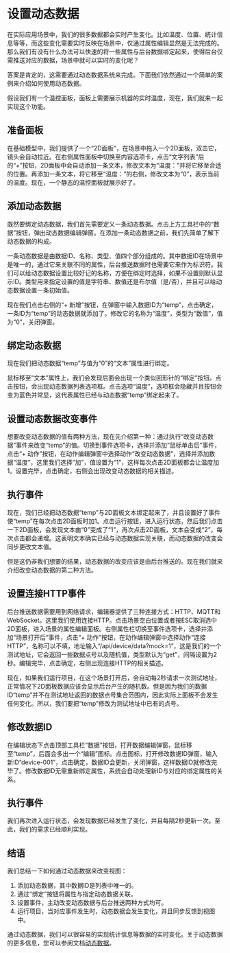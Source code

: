 # 设置动态数据
在实际应用场景中，我们的很多数据都会实时产生变化。比如温度、位置、统计信息等等，而这些变化需要实时反映在场景中，仅通过属性编辑显然是无法完成的。那么我们有没有什么办法可以快速的将一些属性与后台数据绑定起来，使得后台仅需推送对应的数据，场景中就可以实时的变化呢？

答案是肯定的，这需要通过动态数据系统来完成。下面我们依然通过一个简单的案例来介绍如何使用动态数据。

假设我们有一个温控面板，面板上需要展示机器的实时温度，现在，我们就来一起实现这个功能。
## 准备面板
在基础模型中，我们提供了一个“2D面板”，在场景中拖入一个2D面板，双击它，镜头会自动拉近。在右侧属性面板中切换至内容选项卡，点击“文字列表”后的“+”按钮，2D面板中会自动添加一条文本，修改文本为“温度：”并将它移至合适的位置。再添加一条文本，将它移至“温度：”的右侧，修改文本为“0”，表示当前的温度。现在，一个静态的温控面板就展示好了。
## 添加动态数据
既然要绑定动态数据，我们首先需要定义一条动态数据。点击上方工具栏中的“数据”按钮，弹出动态数据编辑弹窗。在添加一条动态数据之前，我们先简单了解下动态数据的构成。

一条动态数据是由数据ID、名称、类型、值四个部分组成的。其中数据ID在场景中是唯一的，通过它来关联不同的属性，后台推送数据时也需要它来作为标识符。我们可以给动态数据设置比较好记的名称，方便在绑定时选择，如果不设置则默认显示ID。类型用来指定设置的值是字符串、数值还是布尔值（是/否），并且可以给动态数据设置一条初始值。

现在我们点击右侧的“+ 新增”按钮，在弹窗中输入数据ID为“temp”，点击确定，一条ID为“temp”的动态数据就添加了。修改它的名称为“温度”，类型为“数值”，值为“0”，关闭弹窗。
## 绑定动态数据
现在我们把动态数据“temp”与值为“0”的“文本”属性进行绑定。

鼠标移至“文本”属性上，我们会发现后面会出现一个类似回形针的“绑定”按钮。点击按钮，会出现动态数据列表选项框。点击选项“温度”，选项框会隐藏并且按钮会变为蓝色并常显，这代表属性已经与动态数据“temp”绑定起来了。
## 设置动态数据改变事件
想要改变动态数据的值有两种方法，现在先介绍第一种：通过执行“改变动态数据”事件来改变“temp”的值。切换到事件选项卡，选择并添加“鼠标单击后”事件，点击“+ 动作”按钮，在动作编辑弹窗中选择动作“改变动态数据”，选择并添加数据“温度”，这里我们选择“加”，值设置为“1”，这样每次点击2D面板都会让温度加1。设置完毕，点击确定，右侧会出现改变动态数据的相关描述。
## 执行事件
现在，我们已经把动态数据“temp”与2D面板文本绑定起来了，并且设置好了事件使“temp”在每次点击2D面板时加1。点击运行按钮，进入运行状态，然后我们点击一下2D面板，会发现文本由“0”变成了“1”，再次点击2D面板，文本会变成“2”，每次点击都会递增。这表明文本确实已经与动态数据实现关联，而动态数据的改变会同步更改文本值。

但是这仍非我们想要的结果，动态数据的改变应该是由后台推送的。现在我们就来介绍改变动态数据的第二种方法。
## 设置连接HTTP事件
后台推送数据需要用到网络请求，编辑器提供了三种连接方式：HTTP、MQTT和WebSocket。这里我们使用连接HTTP。点击场景空白位置或者按ESC取消选中2D面板，进入场景的属性编辑面板。右侧属性栏切换至事件选项卡，选择并添加“场景打开后”事件，点击“+ 动作”按钮，在动作编辑弹窗中选择动作“连接HTTP”，名称可以不填，地址输入“/api/device/data?mock=1”，这是我们的一个测试地址，它会返回一些数据点号以及随机值，类型默认为“get”，间隔设置为2秒。编辑完毕，点击确定，右侧出现连接HTTP的相关描述。

现在，如果我们运行项目，在这个场景打开后，会自动每2秒请求一次测试地址，正常情况下2D面板数据应该会显示后台产生的随机数。但是因为我们的数据ID“temp”并不在测试地址返回的数据点号集合范围内，因此实际上面板不会发生任何变化。所以，我们要把“temp”修改为测试地址中已有的点号。
## 修改数据ID
在编辑状态下点击顶部工具栏“数据”按钮，打开数据编辑弹窗，鼠标移至“temp”，后面会多出一个“编辑”图标。点击图标，打开修改数据ID弹窗，输入新ID“device-001”，点击确定，数据ID会更新，关闭弹窗，这样数据ID就修改完毕了。修改数据ID无需重新绑定属性，系统会自动处理新ID与对应的绑定属性的关系。
## 执行事件
我们再次进入运行状态，会发现数据已经发生了变化，并且每隔2秒更新一次。至此，我们的需求已经顺利实现。
## 结语
我们总结一下如何通过动态数据来改变视图：

1. 添加动态数据，其中数据ID是列表中唯一的。
2. 通过“绑定”按钮将属性与指定动态数据关联。
3. 设置事件，主动改变动态数据与后台推送两种方式均可。
4. 运行项目，当对应事件发生时，动态数据会发生变化，并且同步反馈到视图中。

通过动态数据，我们可以很容易的实现统计信息等数据的实时变化。关于动态数据的更多信息，您可以参阅文档[动态数据](https://www.yuque.com/u479944/afy6zg/ppf5so2xr52gi9le)。
